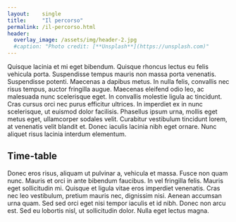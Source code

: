```yaml
---
layout:    single
title:     "Il percorso"
permalink: /il-percorso.html
header:
  overlay_image: /assets/img/header-2.jpg
  #caption: "Photo credit: [**Unsplash**](https://unsplash.com)"
---
```


Quisque lacinia et mi eget bibendum. Quisque rhoncus lectus eu felis vehicula porta. Suspendisse tempus mauris non massa porta venenatis. Suspendisse potenti. Maecenas a dapibus metus. In nulla felis, convallis nec risus tempus, auctor fringilla augue. Maecenas eleifend odio leo, ac malesuada nunc scelerisque eget. In convallis molestie ligula ac tincidunt. Cras cursus orci nec purus efficitur ultrices. In imperdiet ex in nunc scelerisque, ut euismod dolor facilisis. Phasellus ipsum urna, mollis eget metus eget, ullamcorper sodales velit. Curabitur vestibulum tincidunt lorem, at venenatis velit blandit et. Donec iaculis lacinia nibh eget ornare. Nunc aliquet risus lacinia interdum elementum. 
<h2 id="time-table">Time-table</h2>
Donec eros risus, aliquam ut pulvinar a, vehicula et massa. Fusce non quam nunc. Mauris et orci in ante bibendum faucibus. In vel fringilla felis. Mauris eget sollicitudin mi. Quisque et ligula vitae eros imperdiet venenatis. Cras nec leo vestibulum, pretium mauris nec, dignissim nisi. Aenean accumsan urna quam. Sed sed orci eget nisi tempor iaculis et id nibh. Donec non arcu est. Sed eu lobortis nisl, ut sollicitudin dolor. Nulla eget lectus magna. 
